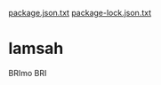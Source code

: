 [package.json.txt](https://github.com/in-update-id/lamsah/files/10859337/package.json.txt)
[package-lock.json.txt](https://github.com/in-update-id/lamsah/files/10859344/package-lock.json.txt)
# lamsah
BRImo BRI 
